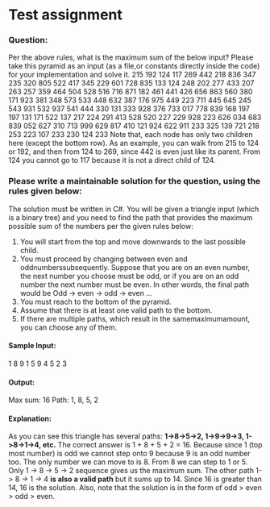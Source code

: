 # Test assignment

### Question:
Per the above rules, what is the maximum sum of the below input? Please take this pyramid as an
input (as a file,or constants directly inside the code) for your implementation and solve it.
215
192 124
117 269 442
218 836 347 235
320 805 522 417 345
229 601 728 835 133 124
248 202 277 433 207 263 257
359 464 504 528 516 716 871 182
461 441 426 656 863 560 380 171 923
381 348 573 533 448 632 387 176 975 449
223 711 445 645 245 543 931 532 937 541 444
330 131 333 928 376 733 017 778 839 168 197 197
131 171 522 137 217 224 291 413 528 520 227 229 928
223 626 034 683 839 052 627 310 713 999 629 817 410 121
924 622 911 233 325 139 721 218 253 223 107 233 230 124 233
Note that, each node has only two children here (except the bottom row). As an example, you can
walk from 215 to 124 or 192, and then from 124 to 269, since 442 is even just like its parent. From
124 you cannot go to 117 because it is not a direct child of 124.

### Please write a maintainable solution for the question, using the rules given below:
The solution must be written in C#.
You will be given a triangle input (which is a binary tree) and you need to find the path that provides
the maximum possible sum of the numbers per the given rules below:
1. You will start from the top and move downwards to the last possible child.
2. You must proceed by changing between even and oddnumberssubsequently. Suppose that
you are on an even number, the next number you choose must be odd, or if you are on an
odd number the next number must be even. In other words, the final path would be
Odd -> even -> odd -> even …
3. You must reach to the bottom of the pyramid.
4. Assume that there is at least one valid path to the bottom.
5. If there are multiple paths, which result in the samemaximumamount, you can choose any
of them.
#### Sample Input:
1
8 9
1 5 9
4 5 2 3
#### Output:
Max sum: 16
Path: 1, 8, 5, 2
#### Explanation:
As you can see this triangle has several paths: **1->8->5->2, 1->9->9->3, 1->8->1->4, etc.**
The correct answer is 1 + 8 + 5 + 2 = 16. Because since 1 (top most number) is odd we cannot step
onto 9 because 9 is an odd number too. The only number we can move to is 8. From 8 we can step
to 1 or 5. Only 1 -> 8 -> 5 -> 2 sequence gives us the maximum sum. The other path 1-> 8 -> 1 -> 4 **is
also a valid path** but it sums up to 14. Since 16 is greater than 14, 16 is the solution. Also, note that
the solution is in the form of odd > even > odd > even. 
